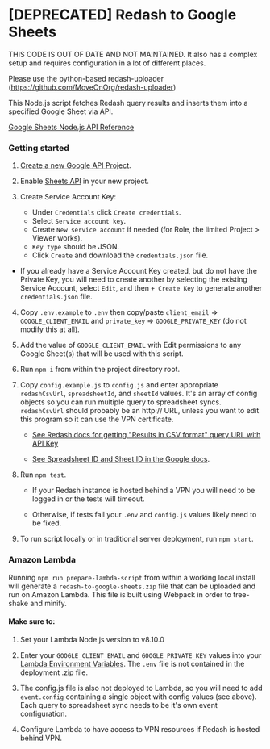 # [DEPRECATED] Redash to Google Sheets

THIS CODE IS OUT OF DATE AND NOT MAINTAINED. It also has a complex setup and requires configuration in a lot of different places.

Please use the python-based redash-uploader (https://github.com/MoveOnOrg/redash-uploader)

This Node.js script fetches Redash query results and inserts them into a specified Google Sheet via API.

[Google Sheets Node.js API Reference](https://developers.google.com/sheets/api/quickstart/nodejs)

### Getting started

1. [Create a new Google API Project](https://console.developers.google.com/projectcreate).

2. Enable [Sheets API](https://console.developers.google.com/apis/api/sheets.googleapis.com/overview) in your new project.

3. Create Service Account Key:

      * Under `Credentials` click `Create credentials`.
      * Select `Service account key`.
      * Create `New service account` if needed (for Role, the limited Project > Viewer works).
      * `Key type` should be JSON.
      * Click `Create` and download the `credentials.json` file.

  * If you already have a Service Account Key created, but do not have the Private Key, you will need to create another by selecting the existing Service Account, select `Edit`, and then `+ Create Key` to generate another `credentials.json` file.

4. Copy `.env.example` to `.env` then copy/paste `client_email` => `GOOGLE_CLIENT_EMAIL` and `private_key` => `GOOGLE_PRIVATE_KEY` (do not modify this at all).

5. Add the value of `GOOGLE_CLIENT_EMAIL` with Edit permissions to any Google Sheet(s) that will be used with this script.

6. Run `npm i` from within the project directory root.

7. Copy `config.example.js` to `config.js` and enter appropriate `redashCsvUrl`, `spreadsheetId`, and `sheetId` values. It's an array of config objects so you can run multiple query to spreadsheet syncs.  `redashCsvUrl` should probably be an http:// URL, unless you want to edit this program so it can use the VPN certificate.

      * [See Redash docs for getting "Results in CSV format" query URL with API Key](https://redash.io/help/user-guide/querying/download-query-results)

      * [See Spreadsheet ID and Sheet ID in the Google docs](https://developers.google.com/sheets/api/guides/concepts).

8. Run `npm test`.

      * If your Redash instance is hosted behind a VPN you will need to be logged in or the tests will timeout.

      * Otherwise, if tests fail your `.env` and `config.js` values likely need to be fixed.

9. To run script locally or in traditional server deployment, run `npm start`.


### Amazon Lambda

Running `npm run prepare-lambda-script` from within a working local install will generate a `redash-to-google-sheets.zip` file that can be uploaded and run on Amazon Lambda. This file is built using Webpack in order to tree-shake and minify.

#### Make sure to:

1. Set your Lambda Node.js version to v8.10.0

2. Enter your `GOOGLE_CLIENT_EMAIL` and `GOOGLE_PRIVATE_KEY` values into your [Lambda Environment Variables](https://docs.aws.amazon.com/lambda/latest/dg/env_variables.html). The `.env` file is not contained in the deployment .zip file.

3. The config.js file is also not deployed to Lambda, so you will need to add `event.config` containing a single object with config values (see above). Each query to spreadsheet sync needs to be it's own event configuration.

4. Configure Lambda to have access to VPN resources if Redash is hosted behind VPN.
